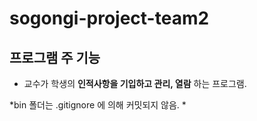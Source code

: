 # sogongi-project-team2

## 프로그램 주 기능 
- 교수가 학생의 **인적사항을 기입하고 관리, 열람** 하는 프로그램.




*bin 폴더는 .gitignore 에 의해 커밋되지 않음. *


